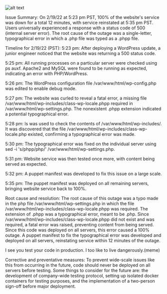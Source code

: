 ![alt text](https://starecat.com/content/wp-content/uploads/code-for-six-minutes-debug-for-six-hours-programming.jpg)

Issue Summary:
On 2/19/22 at 5:23 pm PST, 100% of the website's service was down for a total 12 minutes, with service reinstated at 5:35 pm PST. Users universally experienced a response with a status code of 500 (internal server error). The root cause of the outage was a single-letter, typographical error in which a .php file was typed as a .phpp file.

Timeline for 2/19/22 (PST):
5:23 pm: After deploying a WordPress update, a junior engineer noticed that the website was returning a 500 status code.

5:25 pm: All running processes on a particular server were checked using ps auxf. Apache2 and MySQL were found to be running as expected, indicating an error with PHP/WordPress.

5:26 pm: The WordPress configuration file /var/www/html/wp-config.php was edited to enable debug mode.

5:27 pm: The website was curled to reveal a fatal error, a missing file /var/www/html/wp-includes/class-wp-locale.phpp required in /var/www/html/wp-settings.php. The nonexistent .phpp extension indicated a potential typographical error.

5:28 pm: ls was used to check the contents of /var/www/html/wp-includes/. It was discovered that the file /var/www/html/wp-includes/class-wp-locale.php existed, confirming a typographical error was made.

5:30 pm: The typographical error was fixed on the individual server using sed -i 's/phpp/php/' /var/www/html/wp-settings.php.

5:31 pm: Website service was then tested once more, with content being served as expected.

5:32 pm: A puppet manifest was developed to fix this issue on a large scale.

5:35 pm: The puppet manifest was deployed on all remaining servers, bringing website service back to 100%.

Root cause and resolution:
The root cause of this outage was a typo made in the php file /var/www/html/wp-settings.php in which the file /var/www/html/wp-includes/class-wp-locale.phpp was required. The extension of .phpp was a typographical error, meant to be .php. Since /var/www/html/wp-includes/class-wp-locale.phpp did not exist and was required, a fatal error was raised, preventing content from being served. Since this code was deployed on all servers, this error caused a 100% outage. A puppet manifest to fix the typographical error was developed and deployed on all servers, reinstating service within 12 minutes of the outage.

I see you test your code in production. I too like to live dangerously.(meme)

Corrective and preventative measures:
To prevent wide-scale issues like this from occurring in the future, code should never be deployed on all servers before testing. Some things to consider for the future are: the development of company-wide testing protocol, setting up isolated docker containers for testing purposes, and the implementation of a two-person sign-off before major deployment.
